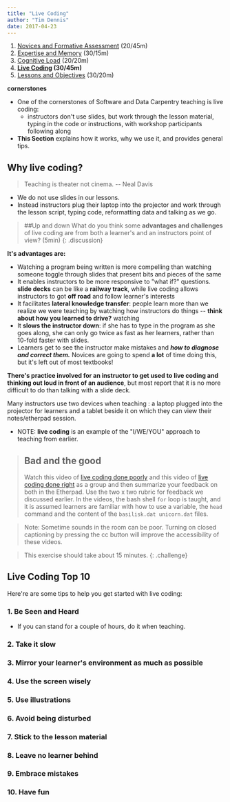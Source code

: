 ```yaml
---
title: "Live Coding"
author: "Tim Dennis"
date: 2017-04-23
---
```


1. [Novices and Formative Assessment](02-novice) (20/45m)
2. [Expertise and Memory](08-memory) (30/15m)
3. [Cognitive Load](11-load) (20/20m)
4. **[Live Coding](13-live) (30/45m)**
5. [Lessons and Objectives](19-lessons) (30/20m)

**cornerstones**

* One of the cornerstones of Software and Data Carpentry teaching is live coding:
    * instructors don't use slides, but work through the lesson material, typing in the code or instructions, with workshop participants following along
* **This Section** explains how it works, why we use it, and provides general tips.

## Why live coding?

> Teaching is theater not cinema.
> -- Neal Davis

* We do not use slides in our lessons.
* Instead instructors plug their laptop into the projector and work through the lesson script, typing code, reformatting data and talking as we go.

>##Up and down
>What do you think some **advantages and challenges** of live coding are from both a learner's and an instructors point of view? (5min)
{: .discussion}

**It's advantages are:**

* Watching a program being written is more compelling than watching someone toggle through slides that present bits and pieces of the same
* It enables instructors to be more responsive to "what if?" questions. **slide decks** can be like a **railway track**, while live coding allows instructors to got **off road**  and follow learner's interests
* It facilitates **lateral knowledge transfer**: people learn more than we realize we were teaching by watching how instructors do things -- **think about how you learned to drive?** watching
* It **slows the instructor down**: if she has to type in the program as she goes along, she can only go twice as fast as her learners, rather than 10-fold faster with slides.
* Learners get to see the instructor make mistakes and ***how to diagnose and correct them.*** Novices are going to spend **a lot** of time doing this, but it's left out of most textbooks!

**There's practice involved for an instructor to get used to live coding and thinking out loud in front of an audience**, but most report that it is no more difficult to do than talking with a slide deck.

Many instructors use two devices when teaching
: a laptop plugged into the projector for learners and a tablet beside it on which they can view their notes/etherpad session.

* NOTE: **live coding** is an example of the "I/WE/YOU" approach to teaching from earlier.

>## Bad and the good
>Watch this video of [live coding done poorly](https://youtu.be/bXxBeNkKmJE) and this video of [live coding done right](https://youtu.be/SkPmwe_WjeY) as a group and then summarize your feedback on both in the Etherpad. Use the two x two rubric for feedback we discussed earlier.
In the videos, the bash shell `for` loop is taught, and it is assumed learners are familiar with how to use a variable, the `head` command and the content of the `basilisk.dat unicorn.dat` files.

>Note: Sometime sounds in the room can be poor. Turning on closed captioning by pressing the cc button will improve the accessibility of these videos.

>This exercise should take about 15 minutes.
{: .challenge}

## Live Coding Top 10

Here're are some tips to help you get started with live coding:

### 1. Be Seen and Heard

* If you can stand for a couple of hours, do it when teaching.

### 2. Take it slow


### 3. Mirror your learner's environment as much as possible

### 4. Use the screen wisely

### 5. Use illustrations

### 6. Avoid being disturbed

### 7. Stick to the lesson material


### 8. Leave no learner behind

### 9. Embrace mistakes

### 10. Have fun
